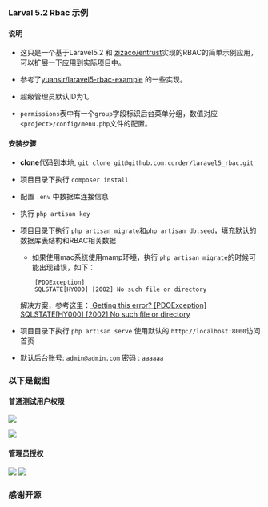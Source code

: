 ### Larval 5.2 Rbac 示例
#### 说明
- 这只是一个基于Laravel5.2 和 [zizaco/entrust](https://github.com/Zizaco/entrust "zizaco/entrust")实现的RBAC的简单示例应用，可以扩展一下应用到实际项目中。

- 参考了[yuansir/laravel5-rbac-example](https://github.com/yuansir/laravel5-rbac-example) 的一些实现。

- 超级管理员默认ID为1。

- `permissions`表中有一个`group`字段标识后台菜单分组，数值对应`<project>/config/menu.php`文件的配置。

#### 安装步骤

- **clone**代码到本地, `git clone git@github.com:curder/laravel5_rbac.git`

- 项目目录下执行 `composer install`

- 配置 `.env` 中数据库连接信息

- 执行 `php artisan key`

- 项目目录下执行 `php artisan migrate`和`php artisan db:seed`，填充默认的数据库表结构和RBAC相关数据
	- 如果使用mac系统使用mamp环境，执行 `php artisan migrate`的时候可能出现错误，如下：
	```
		[PDOException]                                    
		SQLSTATE[HY000] [2002] No such file or directory
	```
	解决方案，参考这里：[ Getting this error? [PDOException] SQLSTATE[HY000] [2002] No such file or directory](http://www.johnshipp.com/php-artisan-migrate-laravel-5-pdoexception-sqlstatehy000-2002-no-such-file-or-directory-on-a-mac-using-mamp/)

- 项目目录下执行 `php artisan serve` 使用默认的 `http://localhost:8000`访问首页

- 默认后台账号: `admin@admin.com` 密码 : `aaaaaa`

### 以下是截图

#### 普通测试用户权限

![](https://raw.githubusercontent.com/curder/laravel5_rbac/master/public/static/admin/images/01.jpg)

![](https://raw.githubusercontent.com/curder/laravel5_rbac/master/public/static/admin/images/forbidden.jpg)


#### 管理员授权

![](https://raw.githubusercontent.com/curder/laravel5_rbac/master/public/static/admin/images/02.jpg)
![](https://raw.githubusercontent.com/curder/laravel5_rbac/master/public/static/admin/images/03.jpg)


### 感谢开源